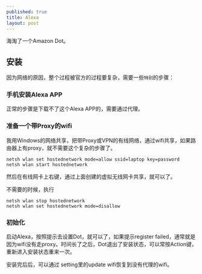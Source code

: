 ```yaml
---
published: true
title: Alexa
layout: post
---
```


海淘了一个Amazon Dot。


## 安装

因为网络的原因，整个过程被官方的过程要复杂，需要一些`特别`的步骤：

### 手机安装Alexa APP

正常的步骤是下载不了这个Alexa APP的，需要通过代理。

### 准备一个带Proxy的wifi

我用Windows的网络共享，把带Proxy或VPN的有线网络，通过wifi共享，如果路由器上有proxy，就不需要这个复杂的步骤了。

```
netsh wlan set hostednetwork mode=allow ssid=laptop key=password
netsh wlan start hostednetwork
```
然后在有线网卡上右键，通过上面创建的虚拟无线网卡共享，就可以了。

不需要的时候，执行

```
netsh wlan stop hostednetwork
netsh wlan set hostednetwork mode=disallow
```

### 初始化
启动Alexa，按照提示去设置Dot，就可以了，如果提示register failed，通常就是因为wifi没有走proxy。时间长了之后，Dot退出了安装状态，可以常按Action键，重新进入安装状态重来一次。

安装完后后，可以通过 setting里的update wifi恢复到没有代理的wifi。

